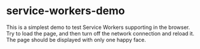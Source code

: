 # service-workers-demo
This is a simplest demo to test Service Workers supporting in the browser.
Try to load the page, and then turn off the network connection and reload it.
The page should be displayed with only one happy face.

